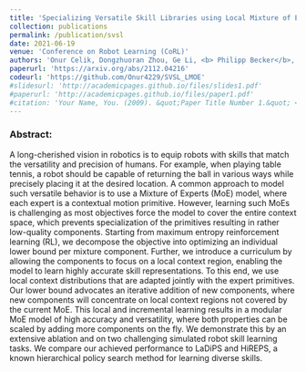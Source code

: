 ```yaml
---
title: 'Specializing Versatile Skill Libraries using Local Mixture of Experts'
collection: publications
permalink: /publication/svsl
date: 2021-06-19
venue: 'Conference on Robot Learning (CoRL)'
authors: 'Onur Celik, Dongzhuoran Zhou, Ge Li, <b> Philipp Becker</b>, Gerhard Neumann'
paperurl: 'https://arxiv.org/abs/2112.04216'
codeurl: 'https://github.com/Onur4229/SVSL_LMOE'
#slidesurl: 'http://academicpages.github.io/files/slides1.pdf'
#paperurl: 'http://academicpages.github.io/files/paper1.pdf'
#citation: 'Your Name, You. (2009). &quot;Paper Title Number 1.&quot; <i>Journal 1</i>. 1(1).'
---
```


<p>
<h3> Abstract: </h3>

A long-cherished vision in robotics is to equip robots with skills that match the versatility and precision of humans. For example, when playing table tennis, a robot should be capable of returning the ball in various ways while precisely placing it at the desired location. A common approach to model such versatile behavior is to use a Mixture of Experts (MoE) model, where each expert is a contextual motion primitive. However, learning such MoEs is challenging as most objectives force the model to cover the entire context space, which prevents specialization of the primitives resulting in rather low-quality components. Starting from maximum entropy reinforcement learning (RL), we decompose the objective into optimizing an individual lower bound per mixture component. Further, we introduce a curriculum by allowing the components to focus on a local context region, enabling the model to learn highly accurate skill representations. To this end, we use local context distributions that are adapted jointly with the expert primitives. Our lower bound advocates an iterative addition of new components, where new components will concentrate on local context regions not covered by the current MoE. This local and incremental learning results in a modular MoE model of high accuracy and versatility, where both properties can be scaled by adding more components on the fly. We demonstrate this by an extensive ablation and on two challenging simulated robot skill learning tasks. We compare our achieved performance to LaDiPS and HiREPS, a known hierarchical policy search method for learning diverse skills.
</p>